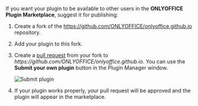 If you want your plugin to be available to other users in the **ONLYOFFICE Plugin Marketplace**, suggest it for publishing:

1. Create a fork of the <https://github.com/ONLYOFFICE/onlyoffice.github.io> repository.

2. Add your plugin to this fork.

3. Create a [pull request](https://github.com/ONLYOFFICE/onlyoffice.github.io/pulls) from your fork to *https\://github.com/ONLYOFFICE/onlyoffice.github.io*. You can use the **Submit your own plugin** button in the Plugin Manager window.

   ![Submit plugin](/assets/images/plugins/submit-plugin.png)

4. If your plugin works properly, your pull request will be approved and the plugin will appear in the marketplace.
